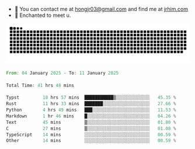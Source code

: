 - 📧 You can contact me at hongjr03@gmail.com and find me at [jrhim.com](https://jrhim.com/)
- 💜 Enchanted to meet u.

![snake_animation](https://raw.githubusercontent.com/hongjr03/hongjr03/output/github-contribution-grid-snake.svg)

<!--START_SECTION:waka-->

```rust
From: 04 January 2025 - To: 11 January 2025

Total Time: 41 hrs 48 mins

Typst         18 hrs 57 mins  ███████████▒░░░░░░░░░░░░░   45.35 %
Rust          11 hrs 33 mins  ███████░░░░░░░░░░░░░░░░░░   27.66 %
Python        4 hrs 49 mins   ███░░░░░░░░░░░░░░░░░░░░░░   11.53 %
Markdown      1 hr 46 mins    █░░░░░░░░░░░░░░░░░░░░░░░░   04.26 %
Text          45 mins         ▒░░░░░░░░░░░░░░░░░░░░░░░░   01.80 %
C             27 mins         ▒░░░░░░░░░░░░░░░░░░░░░░░░   01.08 %
TypeScript    14 mins         ░░░░░░░░░░░░░░░░░░░░░░░░░   00.59 %
Other         14 mins         ░░░░░░░░░░░░░░░░░░░░░░░░░   00.59 %
```

<!--END_SECTION:waka-->
